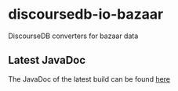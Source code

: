 # discoursedb-io-bazaar
DiscourseDB converters for bazaar data

## Latest JavaDoc
The JavaDoc of the latest build can be found [here](http://moon.lti.cs.cmu.edu:8080/job/DiscourseDB/ws/discoursedb-io-bazaar/target/apidocs/index.html)
